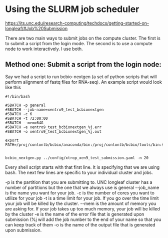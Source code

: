 # Using the SLURM job scheduler
https://its.unc.edu/research-computing/techdocs/getting-started-on-longleaf/#Job%20Submission

There are two main ways to submit jobs on the compute cluster. The first is to submit a script from the login mode. The second is to use a compute node to work interactively. I use both.

## Method one: Submit a script from the login node:

Say we had a script to run bcbio-nextgen (a set of python scripts that will perform alignment of fastq files for RNA-seq). An example script would look like this
```
#!/bin/bash

#SBATCH -p general
#SBATCH --job-name=xentro9_test_bcbionextgen
#SBATCH -c 6
#SBATCH -t 72:00:00
#SBATCH --mem=64G
#SBATCH -e xentro9_test_bcbionextgen_%j.err
#SBATCH -o xentro9_test_bcbionextgen_%j.out

export PATH=/proj/conlonlb/bcbio/anaconda/bin:/proj/conlonlb/bcbio/tools/bin:$PATH


bcbio_nextgen.py ../config/xtrop_xen9_test_submission.yaml -n 20
```

Every shell script starts with that first line. It is specifying that we are using bash.
The next few lines are specific to your individual cluster and jobs.

-p is the partition that you are submitting to. UNC longleaf cluster has a number of partitions but the one that we always use is general
--job_name is the name you want for your job.
-c is the number of cores you want to utilize for your job
-t is a time limit for your job. If you go over the time limit your job will be killed by the cluster.
--mem is the amount of memory you are asking for. If your job takes up too much memory, your job will be killed by the cluster
-e is the name of the error file that is generated upon submission (%j will add the job number to the end of your name so that you can keep track of them
-o is the name of the output file that is generated upon submission.

